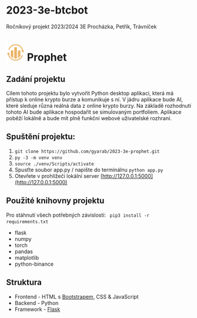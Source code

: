# 2023-3e-btcbot
Ročníkový projekt 2023/2024 3E Procházka, Petřík, Trávníček  

# <img src="static/img/Logo.png" alt="drawing" style="width:50px;"/>  Prophet

## Zadání projektu
Cílem tohoto projektu bylo vytvořit Python desktop aplikaci, která má přístup k online krypto burze a komunikuje s ní. V jádru aplikace bude AI, které sleduje různá reálná data z online krypto burzy. Na základě rozhodnutí tohoto AI bude aplikace hospodařit se simulovaným portfoliem. Aplikace poběží lokálně a bude mít plně funkční webové uživatelské rozhraní.

## Spuštění projektu:
1. ```git clone https://github.com/gyarab/2023-3e-prophet.git```
2. ```py -3 -m venv venv```
3. ```source ./venv/Scripts/activate```
4. Spusťte soubor app.py / napište do terminálnu ``` python app.py ```
5. Otevřete v prohlížeči lokální server [http://127.0.0.1:5000](http://127.0.0.1:5000)

## Použité knihovny projektu
Pro stáhnutí všech potřebných závislostí:
```  pip3 install -r requirements.txt  ``` 

- flask
- numpy
- torch
- pandas
- matplotlib
- python-binance

## Struktura 
-  Frontend - HTML s  [Bootstrapem](https://getbootstrap.com/docs/5.0), CSS & JavaScript
-  Backend - Python
-  Framework - [Flask](https://flask.palletsprojects.com/en/3.0.x/)
